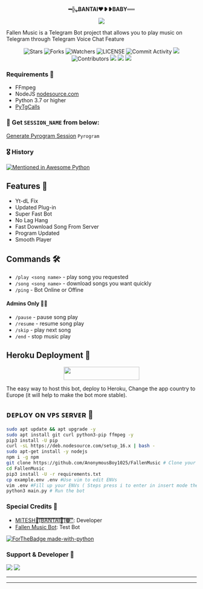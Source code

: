 <p align="center">
    <br><b>━╬ـﮩBANTAI❤️❥❥BABY══</b><br>
</p>
<p align="center"><a href="https://t.me/MITESHBANTAI"><img src="https://telegra.ph/file/89cbc8b8760b6abff430f.jpg"></a></p>

Fallen Music is a Telegram Bot project that allows you to play music on Telegram through Telegram Voice Chat Feature</b><br>

<p align="center">
    <img src="https://img.shields.io/github/stars/AnonymousBoy1025/FallenMusic?style=for-the-badge" alt="Stars">
    <img src="https://img.shields.io/github/forks/AnonymousBoy1025/FallenMusic?style=for-the-badge" alt="Forks">
    <img src="https://img.shields.io/github/watchers/AnonymousBoy1025/FallenMusic?style=for-the-badge" alt="Watchers">
    <img src="https://img.shields.io/github/license/AnonymousBoy1025/FallenMusic?style=for-the-badge" alt="LICENSE">
    <img src="https://img.shields.io/github/commit-activity/w/AnonymousBoy1025/FallenMusic?style=for-the-badge" alt="Commit Activity">
    <a href="https://github.com/AnonymousBoy1025/FallenMusic/commits/AnonymousBoy1025"> <img src="https://img.shields.io/github/last-commit/AnonymousBoy1025/FallenMusic?color=blue&logo=github&logoColor=green&style=for-the-badge" /></a>
    <img src="https://img.shields.io/github/contributors/AnonymousBoy1025/FallenMusic?style=for-the-badge" alt="Contributors">
    <a href="https://github.com/AnonymousBoy1025/FallenMusic/issues"> <img src="https://img.shields.io/github/issues/AnonymousBoy1025/FallenMusic?color=blueviolet&logo=github&logoColor=green&style=for-the-badge" /></a>
    <a href="https://github.com/AnonymousBoy1025/FallenMusic"> <img src="https://img.shields.io/github/repo-size/AnonymousBoy1025/FallenMusic?color=orange&logo=github&logoColor=green&style=for-the-badge" /></a>
    <a href="https://pypi.org/project/Pyrogram/"> <img src="https://img.shields.io/pypi/v/pyrogram?color=yellow&label=pyrogram&logo=python&logoColor=green&style=for-the-badge" /></a>
</p>

<h3>Requirements 📝</h3>

- FFmpeg
- NodeJS [nodesource.com](https://nodesource.com/)
- Python 3.7 or higher
- [PyTgCalls](https://github.com/pytgcalls/pytgcalls)

### 🧪 Get `SESSION_NAME` from below:

[Generate Pyrogram Session](https://telegram.me/AnonymousStringBot) ``Pyrogram``

### 🎖 History

[![Mentioned in Awesome Python](https://awesome.re/mentioned-badge.svg)](https://github.com/AnonymousBoy1025/FallenMusic)

## Features 🔮

- Yt-dL Fix
- Updated Plug-in
- Super Fast Bot
- No Lag Hang
- Fast Download Song From Server
- Program Updated
- Smooth Player

## Commands 🛠

- `/play <song name>` - play song you requested
- `/song <song name>` - download songs you want quickly
- `/ping` - Bot Online or Offine

#### Admins Only 👷‍♂️
- `/pause` - pause song play
- `/resume` - resume song play
- `/skip` - play next song
- `/end` - stop music play

## Heroku Deployment 🚀

<p align="center"><a href="https://heroku.com/deploy?template=https://github.com/MITESHX123/FallenMusic"> <img src="https://img.shields.io/badge/Deploy%20To%20Heroku-black?style=for-the-badge&logo=heroku" width="200" height="35.45"/></a></p>
The easy way to host this bot, deploy to Heroku, Change the app country to Europe (it will help to make the bot more stable).

## ᴅᴇᴘʟᴏʏ ᴏɴ ᴠᴘꜱ ꜱᴇʀᴠᴇʀ 📡

```sh
sudo apt update && apt upgrade -y
sudo apt install git curl python3-pip ffmpeg -y
pip3 install -U pip
curl -sL https://deb.nodesource.com/setup_16.x | bash -
sudo apt-get install -y nodejs
npm i -g npm
git clone https://github.com/AnonymousBoy1025/FallenMusic # Clone your repo.
cd FallenMusic
pip3 install -U -r requirements.txt
cp example.env .env #Use vim to edit ENVs
vim .env #Fill up your ENVs ( Steps press i to enter in insert mode then edit the file. Press Esc to exit the editing mode then type :wq! and press Enter key to save the file.)
python3 main.py # Run the bot
```

### Special Credits 💖
- [MITESH🖤[BANTAI🌹]𖣔ꠋꠋꠋꠋꠋꠋꠋꠋꠋꠋꠋꠋꠋꠋꠋꠋꠋꠋꠋꠋꠋꠋꠋꠋꠋꠋꠋꠋꠋꠋꠋꠋꠋꠋ](https://github.com/MITESHX123): Developer
- [Fallen Music Bot](https://telegram.me/StanyMusicBot): Test Bot

[![ForTheBadge made-with-python](http://ForTheBadge.com/images/badges/made-with-python.svg)](https://www.python.org/)

### Support & Developer 🎑
<a href="https://telegram.me/MITESHBANTAI"><img src="https://img.shields.io/badge/Join-Support%20Group-blue.svg?style=for-the-badge&logo=Telegram"></a> <a href="https://telegram.me/StanyMusicBot"><img src="https://img.shields.io/badge/%20Developer-blue.svg?style=for-the-badge&logo=Telegram"></a>

------------------------------------------------
-------------------------------------------------
